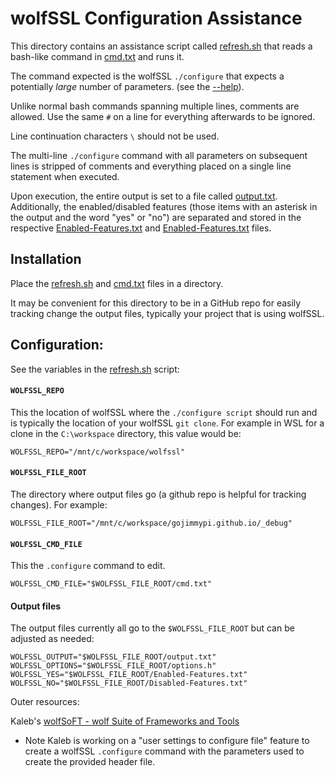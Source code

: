 # wolfSSL Configuration Assistance

This directory contains an assistance script called [refresh.sh](./refresh.sh) that reads a bash-like command in [cmd.txt](./cmd.txt) 
and runs it. 

The command expected is the wolfSSL `./configure` that expects a potentially _large_ number of parameters. (see the [--help](./help.txt)).

Unlike normal bash commands spanning multiple lines, comments are allowed. Use the same `#` on a line for everything afterwards to be ignored. 

Line continuation characters `\` should not be used.

The multi-line `./configure` command with all parameters on subsequent lines is stripped of comments and everything placed on a single line statement when executed.

Upon execution, the entire output is set to a file called [output.txt](./output.txt). Additionally, the enabled/disabled features (those items with an asterisk in the output and the word "yes" or "no") 
are separated and stored in the respective [Enabled-Features.txt](Enabled-Features.txt) and [Enabled-Features.txt](Enabled-Features.txt) files.

## Installation

Place the  [refresh.sh](./refresh.sh) and [cmd.txt](./cmd.txt) files in a directory. 

It may be convenient for this directory to be in a GitHub repo for easily tracking change the output files, typically your project that is using wolfSSL.

## Configuration:

See the variables in the [refresh.sh](./refresh.sh) script:


#### `WOLFSSL_REPO` 

This the location of wolfSSL where the `./configure script` should run and is typically the location of your wolfSSL `git clone`. 
For example in WSL for a clone in the `C:\workspace` directory, this value would be:

`WOLFSSL_REPO="/mnt/c/workspace/wolfssl"`

#### `WOLFSSL_FILE_ROOT`

The directory where output files go (a github repo is helpful for tracking changes). For example:

`WOLFSSL_FILE_ROOT="/mnt/c/workspace/gojimmypi.github.io/_debug"`


#### `WOLFSSL_CMD_FILE`

This the `.configure` command to edit.

`WOLFSSL_CMD_FILE="$WOLFSSL_FILE_ROOT/cmd.txt"`

#### Output files

The output files currently all go to the `$WOLFSSL_FILE_ROOT` but can be adjusted as needed:

```
WOLFSSL_OUTPUT="$WOLFSSL_FILE_ROOT/output.txt"
WOLFSSL_OPTIONS="$WOLFSSL_FILE_ROOT/options.h"
WOLFSSL_YES="$WOLFSSL_FILE_ROOT/Enabled-Features.txt"
WOLFSSL_NO="$WOLFSSL_FILE_ROOT/Disabled-Features.txt"
```

Outer resources:

Kaleb's [wolfSoFT - wolf Suite of Frameworks and Tools](https://github.com/kaleb-himes/wolfSoFT)

* Note Kaleb is working on a "user settings to configure file" feature to create a wolfSSL `.configure` command with the parameters used to create the provided header file.